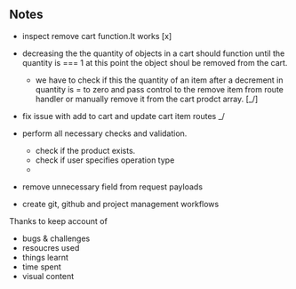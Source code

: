 ## Notes

- inspect remove cart function.It works [x]

- decreasing the the quantity of objects in a cart should function until the quantity is === 1 at this point the object shoul be removed from the cart.

  - we have to check if this the quantity of an item after a decrement in quantity is = to zero and pass control to the remove item from route handler or manually remove it from the cart prodct array. [_/]

- fix issue with add to cart and update cart item routes \_/
- perform all necessary checks and validation.
  - check if the product exists.
  - check if user specifies operation type
  -
- remove unnecessary field from request payloads
- create git, github and project management workflows


Thanks to keep account of 
- bugs & challenges 
- resoucres used 
- things learnt
- time spent
- visual content